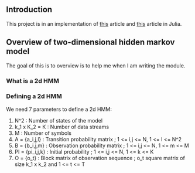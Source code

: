 ## Introduction

This project is in an implementation of [this](https://citeseerx.ist.psu.edu/viewdoc/summary?doi=10.1.1.41.4925) article and [this](https://researchgate.net/publication/272376728_Two-Dimensional_Hidden_Markov_Models_in_Road_Signs_Recognition) article in Julia. 

## Overview of two-dimensional hidden markov model

The goal of this is to overview is to help me when I am writing the module.

### What is a 2d HMM

### Defining a 2d HMM

We need 7 parameters to define a 2d HMM:

1. N^2 :           Number of states of the model
2. k_1 x K_2 = K : Number of data streams
3. M :             Number of symbols
4. A = {a_i,j,l} : Transition probability matrix ; 1 <= i,j <= N, 1 <= l <= N^2
5. B = {b_i,j,m} : Observation probability matrix ; 1 <= i,j <= N, 1 <= m <= M
6. PI = {pi_i,j,k} : Initial probability ; 1 <= i,j <= N, 1 <= k <= K
7. O = {o_t}     : Block matrix of observation sequence ; o_t square matrix of size k_1 x k_2 and 1 <= t <= T
